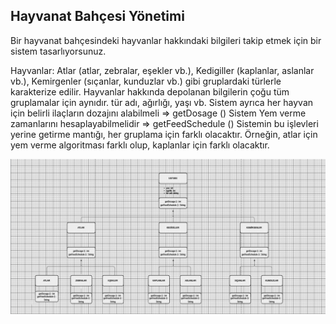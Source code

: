 ##  Hayvanat Bahçesi Yönetimi

Bir hayvanat bahçesindeki hayvanlar hakkındaki bilgileri takip etmek için bir sistem tasarlıyorsunuz.

Hayvanlar: Atlar (atlar, zebralar, eşekler vb.), Kedigiller (kaplanlar, aslanlar vb.), Kemirgenler (sıçanlar, kunduzlar vb.) gibi gruplardaki türlerle karakterize edilir. Hayvanlar hakkında depolanan bilgilerin çoğu tüm gruplamalar için aynıdır. tür adı, ağırlığı, yaşı vb. Sistem ayrıca her hayvan için belirli ilaçların dozajını alabilmeli => getDosage () Sistem Yem verme zamanlarını hesaplayabilmelidir => getFeedSchedule () Sistemin bu işlevleri yerine getirme mantığı, her gruplama için farklı olacaktır. Örneğin, atlar için yem verme algoritması farklı olup, kaplanlar için farklı olacaktır.


![resim](hayvanatBahcesiyönetimi.png)